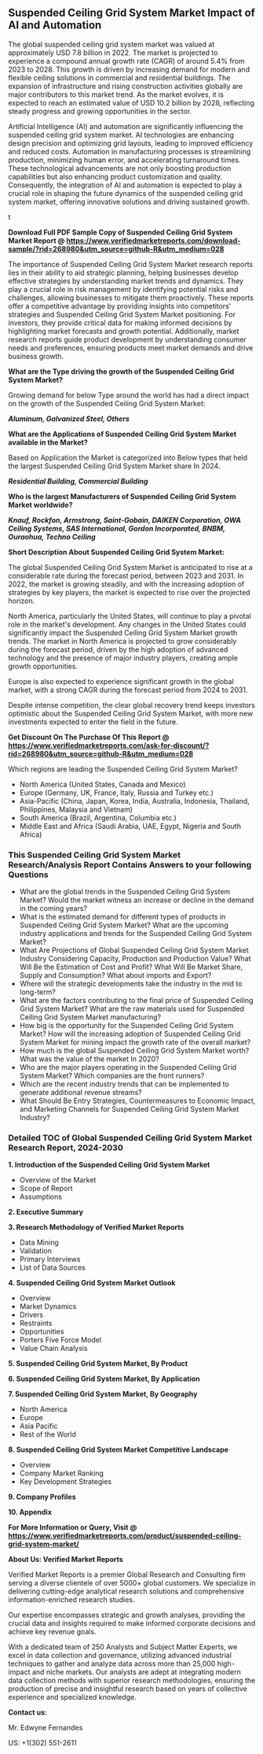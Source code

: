 <h2>Suspended Ceiling Grid System Market Impact of AI and Automation</h2><p>The global suspended ceiling grid system market was valued at approximately USD 7.8 billion in 2022. The market is projected to experience a compound annual growth rate (CAGR) of around 5.4% from 2023 to 2028. This growth is driven by increasing demand for modern and flexible ceiling solutions in commercial and residential buildings. The expansion of infrastructure and rising construction activities globally are major contributors to this market trend. As the market evolves, it is expected to reach an estimated value of USD 10.2 billion by 2028, reflecting steady progress and growing opportunities in the sector.</p><p>Artificial Intelligence (AI) and automation are significantly influencing the suspended ceiling grid system market. AI technologies are enhancing design precision and optimizing grid layouts, leading to improved efficiency and reduced costs. Automation in manufacturing processes is streamlining production, minimizing human error, and accelerating turnaround times. These technological advancements are not only boosting production capabilities but also enhancing product customization and quality. Consequently, the integration of AI and automation is expected to play a crucial role in shaping the future dynamics of the suspended ceiling grid system market, offering innovative solutions and driving sustained growth.</p>t</p><p id="" class=""><strong>Download Full PDF Sample Copy of Suspended Ceiling Grid System Market Report @ <a href="https://www.verifiedmarketreports.com/download-sample/?rid=268980&utm_source=github-R&utm_medium=028" target="_blank">https://www.verifiedmarketreports.com/download-sample/?rid=268980&utm_source=github-R&utm_medium=028</a></strong></p><p>The importance of&nbsp;Suspended Ceiling Grid System Market research reports lies in their ability to aid strategic planning, helping businesses develop effective strategies by understanding market trends and dynamics. They play a crucial role in risk management by identifying potential risks and challenges, allowing businesses to mitigate them proactively. These reports offer a competitive advantage by providing insights into competitors' strategies and Suspended Ceiling Grid System Market positioning. For investors, they provide critical data for making informed decisions by highlighting market forecasts and growth potential. Additionally, market research reports guide product development by understanding consumer needs and preferences, ensuring products meet market demands and drive business growth.</p><p><strong>What are the&nbsp;Type driving the growth of the Suspended Ceiling Grid System Market?</strong></p><p id="" class="">Growing demand for below Type around the world has had a direct impact on the growth of the Suspended Ceiling Grid System Market:</p><em><strong>Aluminum, Galvanized Steel, Others</strong></em></p><strong>What are the&nbsp;Applications&nbsp;of Suspended Ceiling Grid System Market available in the Market?</strong></p><p id="" class="">Based on Application the Market is categorized into Below types that held the largest Suspended Ceiling Grid System Market share In 2024.</p><em><strong>Residential Building, Commercial Building</strong></em></p><strong>Who is the largest Manufacturers of Suspended Ceiling Grid System Market worldwide?</strong></p><p><em><strong>Knauf, Rockfon, Armstrong, Saint-Gobain, DAIKEN Corporation, OWA Ceiling Systems, SAS International, Gordon Incorporated, BNBM, Ouraohua, Techno Ceiling</strong></em></p><p id="" class=""><strong>Short Description About Suspended Ceiling Grid System Market:</strong></p><p>The global Suspended Ceiling Grid System Market is anticipated to rise at a considerable rate during the forecast period, between 2023 and 2031. In 2022, the market is growing steadily, and with the increasing adoption of strategies by key players, the market is expected to rise over the projected horizon.</p><p>North America, particularly the United States, will continue to play a pivotal role in the market's development. Any changes in the United States could significantly impact the Suspended Ceiling Grid System Market growth trends. The market in North America is projected to grow considerably during the forecast period, driven by the high adoption of advanced technology and the presence of major industry players, creating ample growth opportunities.</p><p>Europe is also expected to experience significant growth in the global market, with a strong CAGR during the forecast period from 2024 to 2031.</p><p>Despite intense competition, the clear global recovery trend keeps investors optimistic about the Suspended Ceiling Grid System Market, with more new investments expected to enter the field in the future.</p><p id="" class=""><strong>Get Discount On The Purchase Of This Report @ <a href="https://www.verifiedmarketreports.com/ask-for-discount/?rid=268980&utm_source=github-R&utm_medium=028" target="_blank">https://www.verifiedmarketreports.com/ask-for-discount/?rid=268980&utm_source=github-R&utm_medium=028</a></strong></p>Which regions are leading the Suspended Ceiling Grid System Market?</p><ul><li>North America (United States, Canada and Mexico)</li><li>Europe (Germany, UK, France, Italy, Russia and Turkey etc.)</li><li>Asia-Pacific (China, Japan, Korea, India, Australia, Indonesia, Thailand, Philippines, Malaysia and Vietnam)</li><li>South America (Brazil, Argentina, Columbia etc.)</li><li>Middle East and Africa (Saudi Arabia, UAE, Egypt, Nigeria and South Africa)</li></ul><h3 id="" class="">This Suspended Ceiling Grid System Market Research/Analysis Report Contains Answers to your following Questions</h3><ul><li>What are the global trends in the Suspended Ceiling Grid System Market? Would the market witness an increase or decline in the demand in the coming years?</li><li>What is the estimated demand for different types of products in Suspended Ceiling Grid System Market? What are the upcoming industry applications and trends for the Suspended Ceiling Grid System Market?</li><li>What Are Projections of Global Suspended Ceiling Grid System Market Industry Considering Capacity, Production and Production Value? What Will Be the Estimation of Cost and Profit? What Will Be Market Share, Supply and Consumption? What about imports and Export?</li><li>Where will the strategic developments take the industry in the mid to long-term?</li><li>What are the factors contributing to the final price of Suspended Ceiling Grid System Market? What are the raw materials used for Suspended Ceiling Grid System Market manufacturing?</li><li>How big is the opportunity for the Suspended Ceiling Grid System Market? How will the increasing adoption of Suspended Ceiling Grid System Market for mining impact the growth rate of the overall market?</li><li>How much is the global Suspended Ceiling Grid System Market worth? What was the value of the market In 2020?</li><li>Who are the major players operating in the Suspended Ceiling Grid System Market? Which companies are the front runners?</li><li>Which are the recent industry trends that can be implemented to generate additional revenue streams?</li><li>What Should Be Entry Strategies, Countermeasures to Economic Impact, and Marketing Channels for Suspended Ceiling Grid System Market Industry?</li></ul><h3 id="" class="">Detailed TOC of Global Suspended Ceiling Grid System Market Research Report, 2024-2030</h3><p id="" class=""><strong>1. Introduction of the Suspended Ceiling Grid System Market</strong></p><ul><li>Overview of the Market</li><li>Scope of Report</li><li>Assumptions</li></ul><p id="" class=""><strong>2. Executive Summary</strong></p><p id="" class=""><strong>3. Research Methodology of Verified Market Reports</strong></p><ul><li>Data Mining</li><li>Validation</li><li>Primary Interviews</li><li>List of Data Sources</li></ul><p id="" class=""><strong>4. Suspended Ceiling Grid System Market Outlook</strong></p><ul><li>Overview</li><li>Market Dynamics</li><li>Drivers</li><li>Restraints</li><li>Opportunities</li><li>Porters Five Force Model</li><li>Value Chain Analysis</li></ul><p id="" class=""><strong>5. Suspended Ceiling Grid System Market, By Product</strong></p><p id="" class=""><strong>6. Suspended Ceiling Grid System Market, By Application</strong></p><p id="" class=""><strong>7. Suspended Ceiling Grid System Market, By Geography</strong></p><ul><li>North America</li><li>Europe</li><li>Asia Pacific</li><li>Rest of the World</li></ul><p id="" class=""><strong>8. Suspended Ceiling Grid System Market Competitive Landscape</strong></p><ul><li>Overview</li><li>Company Market Ranking</li><li>Key Development Strategies</li></ul><p id="" class=""><strong>9. Company Profiles</strong></p><p id="" class=""><strong>10. Appendix</strong></p><p id="" class=""><strong>For More Information or Query, Visit @ <a href="https://www.verifiedmarketreports.com/product/suspended-ceiling-grid-system-market/" target="_blank">https://www.verifiedmarketreports.com/product/suspended-ceiling-grid-system-market/</a></strong></p><p id="" class=""><strong>About Us: Verified Market Reports</strong></p><p id="" class="">Verified Market Reports is a premier Global Research and Consulting firm serving a diverse clientele of over 5000+ global customers. We specialize in delivering cutting-edge analytical research solutions and comprehensive information-enriched research studies.</p><p id="" class="">Our expertise encompasses strategic and growth analyses, providing the crucial data and insights required to make informed corporate decisions and achieve key revenue goals.</p><p id="" class="">With a dedicated team of 250 Analysts and Subject Matter Experts, we excel in data collection and governance, utilizing advanced industrial techniques to gather and analyze data across more than 25,000 high-impact and niche markets. Our analysts are adept at integrating modern data collection methods with superior research methodologies, ensuring the production of precise and insightful research based on years of collective experience and specialized knowledge.</p><p id="" class=""><strong>Contact us:</strong></p><p id="" class="">Mr. Edwyne Fernandes</p><p id="" class="">US: +1(302) 551-2611</p>